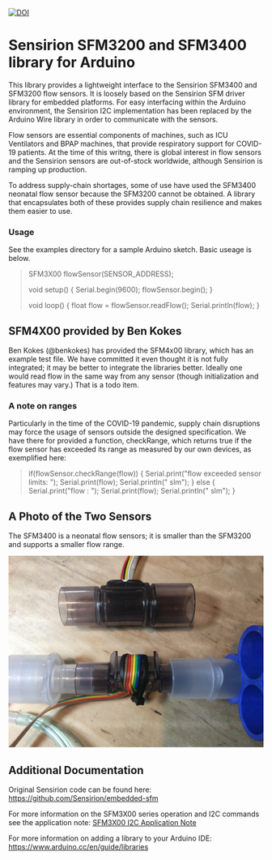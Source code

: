 [![DOI](https://zenodo.org/badge/257937618.svg)](https://zenodo.org/badge/latestdoi/257937618)

# Sensirion SFM3200 and SFM3400 library for Arduino

This library provides a lightweight interface to the Sensirion SFM3400 and SFM3200 flow sensors. It is loosely based on the Sensirion SFM driver library for embedded platforms.  For easy interfacing within the Arduino environment, the Sensirion I2C implementation has been replaced by the Arduino Wire library in order to communicate with the sensors.

Flow sensors are essential components of machines, such as ICU Ventilators and BPAP machines, that provide respiratory support
for COVID-19 patients. At the time of this writng, there is global interest in flow sensors and the Sensirion sensors are out-of-stock worldwide, although Sensirion is ramping up production.

To address supply-chain shortages, some of use have used the SFM3400 neonatal flow sensor because the SFM3200 cannot be obtained. A library that encapsulates both of these provides supply chain resilience and makes them easier to use.

### Usage

See the examples directory for a sample Arduino sketch. Basic useage is below.

>SFM3X00 flowSensor(SENSOR_ADDRESS);
>
>void setup() {
>  Serial.begin(9600);
>  flowSensor.begin();
>}
>
> void loop() {
>  float flow = flowSensor.readFlow();
>  Serial.println(flow);
>}

## SFM4X00 provided by Ben Kokes

Ben Kokes (@benkokes) has provided the SFM4x00 library, which has an example test file. We have committed it even thought it is not fully
integrated; it may be better to integrate the libraries better. Ideally one would read flow in the same way from any sensor
(though initialization and features may vary.) That is a todo item.

### A note on ranges

Particularly in the time of the COVID-19 pandemic, supply chain disruptions may force the usage of sensors outside the designed specification. We have there for provided a function, checkRange, which returns true if the flow sensor has exceeded its range as measured by our own devices, as exemplified here:

>  if(flowSensor.checkRange(flow)) {
>    Serial.print("flow exceeded sensor limits:  ");
>    Serial.print(flow);
>    Serial.println(" slm");
>  }  else  {
>    Serial.print("flow : ");
>    Serial.print(flow);
>    Serial.println(" slm");
>  }



## A Photo of the Two Sensors

The SFM3400 is a neonatal flow sensors; it is smaller than the SFM3200 and supports a smaller flow range.

![image](https://github.com/PubInv/SFM3X00/blob/master/SFM3200andSFM3400.jpg)

## Additional Documentation

Original Sensirion code can be found here: https://github.com/Sensirion/embedded-sfm

For more information on the SFM3X00 series operation and I2C commands see the application note:
[SFM3X00 I2C Application Note](https://www.sensirion.com/fileadmin/user_upload/customers/sensirion/Dokumente/5_Mass_Flow_Meters/Sensirion_Mass_Flow_Meters_Application_Note_SFM3xxx.pdf)

For more information on adding a library to your Arduino IDE: https://www.arduino.cc/en/guide/libraries

